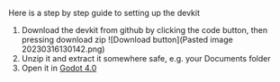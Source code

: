 Here is a step by step guide to setting up the devkit

1. Download the devkit from github by clicking the code button, then pressing download zip
   ![Download button](Pasted image 20230316130142.png)
2. Unzip it and extract it somewhere safe, e.g. your Documents folder
3. Open it in [Godot 4.0](https://godotengine.org/download/windows)
